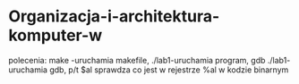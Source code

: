 # Organizacja-i-architektura-komputer-w
polecenia:
 make -uruchamia makefile,
./lab1-uruchamia program,
gdb ./lab1- uruchamia gdb,
p/t $al sprawdza co jest w rejestrze %al w kodzie binarnym
